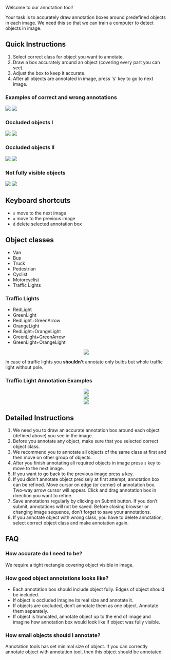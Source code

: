 Welcome to our annotation tool!

Your task is to accurately draw annotation boxes around predefined objects in each image.
We need this so that we can train a computer to detect objects in image.

## Quick Instructions
1. Select correct class for object you want to annotate.
2. Draw a box accurately around an object (covering every part you can see).
3. Adjust the box to keep it accurate.
4. After all objects are annotated in image, press 's' key to go to next image.

### Examples of correct and wrong annotations

![](http://i.imgur.com/eH7447y.png)
![](http://i.imgur.com/OJFawLh.png)

### Occluded objects I

![](http://i.imgur.com/konMqlX.png)
![](http://i.imgur.com/K4nrQ2G.png)

### Occluded objects II

![](http://i.imgur.com/Hw7mXi9.png)
![](http://i.imgur.com/WduYbXi.png)

### Not fully visible objects

![](http://i.imgur.com/gINgF8e.png)
![](http://i.imgur.com/8vrWefC.png)

## Keyboard shortcuts
- `s` move to the next image
- `a` move to the previous image
- `d` delete selected annotation box

## Object classes
- Van
- Bus
- Truck
- Pedestrian
- Cyclist
- Motorcyclist
- Traffic Lights

### Traffic Lights
- RedLight
- GreenLight
- RedLight+GreenArrow
- OrangeLight
- RedLight+OrangeLight
- GreenLight+GreenArrow
- GreenLight+OrangeLight

<center>
  <img src="http://i.imgur.com/tMdlITv.jpg"/><br/ >
</center>

In case of traffic lights you **shouldn't** annotate only bulbs but whole traffic light without pole.

### Traffic Light Annotation Examples
<center>
  <img src="http://i.imgur.com/hfPBBIW.png" /><br/ >
  <img src="http://i.imgur.com/gjRLznZ.png" /><br/ >
  <img src="http://i.imgur.com/YrsyYeI.png" />
</center>

## Detailed Instructions
1. We need you to draw an accurate annotation box around each object (defined above) you see in the image.
2. Before you annotate any object, make sure that you selected correct object class.
3. We recommend you to annotate all objects of the same class at first and then move on other group of objects.
4. After you finish annotating all required objects in image press `s` key to move to the next image.
5. If you want to go back to the previous image press `a` key.
6. If you didn't annotate object precisely at first attempt, annotation box can be refined. Move cursor on edge (or corner) of annotation box. Two-way arrow cursor will appear. Click and drag annotation box in direction you want to refine.
7. Save annotations regularly by clicking on Submit button. If you don’t submit, annotations will not be saved. Before closing browser or changing image sequence, don’t forget to save your annotations.
8. If you annotate object with wrong class, you have to delete annotation, select correct object class and make annotation again.

## FAQ
### How accurate do I need to be?
We require a tight rectangle covering object visible in image.

### How good object annotations looks like?
- Each annotation box should include object fully. Edges of object should be included.
- If object is occluded imagine its real size and annotate it.
- If objects are occluded, don’t annotate them as one object. Annotate them separately.
- If object is truncated, annotate object up to the end of image and imagine how annotation box would look like if object was fully visible.

### How small objects should I annotate?
Annotation tools has set minimal size of object. If you can correctly annotate object with annotation tool, then this object should be annotated.
